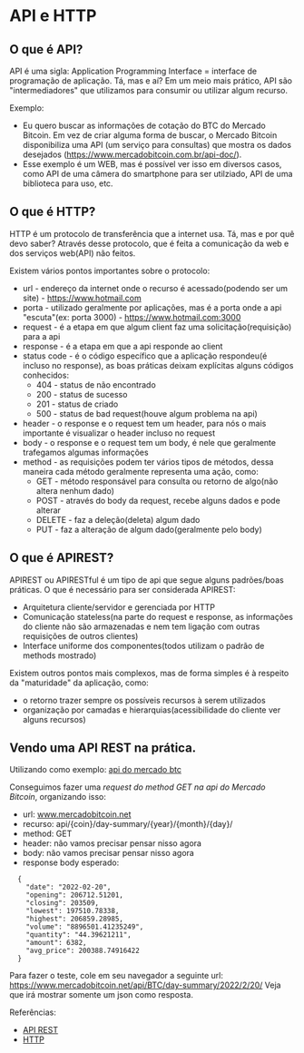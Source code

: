 # API e HTTP

## O que é API?

API é uma sigla:
Application Programming Interface = interface de programação de aplicação.
Tá, mas e aí? Em um meio mais prático, API são "intermediadores" que utilizamos para consumir ou utilizar algum recurso.


Exemplo:
  - Eu quero buscar as informações de cotação do BTC do Mercado Bitcoin. Em vez de criar alguma forma de buscar, o Mercado Bitcoin disponibiliza uma API (um serviço para consultas) que mostra os dados desejados (https://www.mercadobitcoin.com.br/api-doc/).
  - Esse exemplo é um WEB, mas é possível ver isso em diversos casos, como API de uma câmera do smartphone para ser utilziado, API de uma biblioteca para uso, etc.

## O que é HTTP?
HTTP é um protocolo de transferência que a internet usa.
Tá, mas e por quê devo saber?
Através desse protocolo, que é feita a comunicação da web e dos serviços web(API) não feitos.

Existem vários pontos importantes sobre o protocolo:
  - url - endereço da internet onde o recurso é acessado(podendo ser um site) - https://www.hotmail.com
  - porta - utilizado geralmente por aplicações, mas é a porta onde a api "escuta"(ex: porta 3000) - https://www.hotmail.com:3000
  - request - é a etapa em que algum client faz uma solicitação(requisição) para a api
  - response - é a etapa em que a api responde ao client
  - status code - é o código específico que a aplicação respondeu(é incluso no response), as boas práticas deixam explícitas alguns códigos conhecidos:
    - 404 - status de não encontrado
    - 200 - status de sucesso
    - 201 - status de criado
    - 500 - status de bad request(houve algum problema na api)
  - header - o response e o request tem um header, para nós o mais importante é visualizar o header incluso no request
  - body - o response e o request tem um body, é nele que geralmente trafegamos algumas informações
  - method - as requisições podem ter vários tipos de métodos, dessa maneira cada método geralmente representa uma ação, como:
    - GET - método responsável para consulta ou retorno de algo(não altera nenhum dado)
    - POST - através do body da request, recebe alguns dados e pode alterar
    - DELETE - faz a deleção(deleta) algum dado
    - PUT - faz a alteração de algum dado(geralmente pelo body)

## O que é APIREST?
APIREST ou APIRESTful é um tipo de api que segue alguns padrões/boas práticas.
O que é necessário para ser considerada APIREST:
- Arquitetura cliente/servidor e gerenciada por HTTP
- Comunicação stateless(na parte do request e response, as informações do cliente não são armazenadas e nem tem ligação com outras requisições de outros clientes)
- Interface uniforme dos componentes(todos utilizam o padrão de methods mostrado)

Existem outros pontos mais complexos, mas de forma simples é à respeito da "maturidade" da aplicação, como: 
- o retorno trazer sempre os possíveis recursos à serem utilizados
- organização por camadas e hierarquias(acessibilidade do cliente ver alguns recursos)

## Vendo uma API REST na prática.

Utilizando como exemplo: 
[api do mercado btc](https://www.mercadobitcoin.com.br/api-doc/)

Conseguimos fazer uma *request do method GET na api do Mercado Bitcoin*, organizando isso:
  - url: www.mercadobitcoin.net
  - recurso: api/{coin}/day-summary/{year}/{month}/{day}/
  - method: GET
  - header: não vamos precisar pensar nisso agora
  - body: não vamos precisar pensar nisso agora
  - response body esperado:
  ```
    {
      "date": "2022-02-20",
      "opening": 206712.51201,
      "closing": 203509,
      "lowest": 197510.78338,
      "highest": 206859.28985,
      "volume": "8896501.41235249",
      "quantity": "44.39621211",
      "amount": 6382,
      "avg_price": 200388.74916422
    }
  ```
Para fazer o teste, cole em seu navegador a seguinte url: https://www.mercadobitcoin.net/api/BTC/day-summary/2022/2/20/
Veja que irá mostrar somente um json como resposta.



Referências:

- [API REST](https://www.redhat.com/pt-br/topics/api/what-is-a-rest-api)
- [HTTP](https://rockcontent.com/br/blog/http/)
